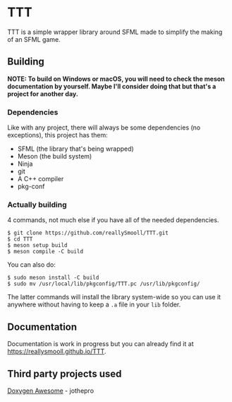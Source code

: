 # TTT
TTT is a simple wrapper library around SFML made to simplify the making of an SFML game.

## Building
**NOTE: To build on Windows or macOS, you will need to check the meson documentation by yourself. Maybe I'll consider doing that but that's a project for another day.**

### Dependencies
Like with any project, there will always be some dependencies (no exceptions), this project has them:

- SFML (the library that's being wrapped)
- Meson (the build system)
- Ninja
- git
- A C++ compiler
- pkg-conf

### Actually building
4 commands, not much else if you have all of the needed dependencies.

```
$ git clone https://github.com/reallySmooll/TTT.git
$ cd TTT
$ meson setup build
$ meson compile -C build
```

You can also do:

```
$ sudo meson install -C build
$ sudo mv /usr/local/lib/pkgconfig/TTT.pc /usr/lib/pkgconfig/
```

The latter commands will install the library system-wide so you can use it anywhere without having to keep a `.a` file in your `lib` folder.

## Documentation
Documentation is work in progress but you can already find it at https://reallysmooll.github.io/TTT.

## Third party projects used
[Doxygen Awesome](https://www.github.com/jothepro/doxygen-awesome-css) - jothepro
